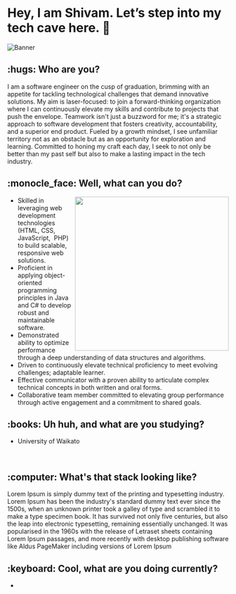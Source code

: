 <h1>Hey, I am Shivam. Let’s step into my tech cave here. 👋 </h1>

![Banner](https://github.com/Zhredder/Zhredder/blob/main/banner.gif)

<h2> :hugs: Who are you?</h2>

<p>I am a software engineer on the cusp of graduation, brimming with an appetite for tackling technological challenges that demand innovative solutions. My aim is laser-focused: to join a forward-thinking organization where I can continuously elevate my skills and contribute to projects that push the envelope. Teamwork isn't just a buzzword for me; it's a strategic approach to software development that fosters creativity, accountability, and a superior end product. Fueled by a growth mindset, I see unfamiliar territory not as an obstacle but as an opportunity for exploration and learning. Committed to honing my craft each day, I seek to not only be better than my past self but also to make a lasting impact in the tech industry.</p>

 <h2>  	:monocle_face: Well, what can you do? </h2> <img width="350px" align="right" src="https://github.com/Zhredder/Zhredder/blob/main/batman.gif">

 -  Skilled in leveraging web development technologies (HTML, CSS, JavaScript, &nbsp;PHP) to build scalable, responsive web solutions.
 -   Proficient in applying object-oriented programming principles in Java and C# to develop robust and maintainable software.  
-  Demonstrated ability to optimize performance through a deep understanding of data structures and algorithms.
-    Driven to continuously elevate technical proficiency to meet evolving challenges; adaptable learner.
 -  Effective communicator with a proven ability to articulate complex technical concepts in both written and oral forms.
  -  Collaborative team member committed to elevating group performance through active engagement and a commitment to shared goals.
 

<h2>:books: Uh huh, and what are you studying?</h2>

- University of Waikato

  <br>


<h2>:computer: What's that stack looking like?</h2>

Lorem Ipsum is simply dummy text of the printing and typesetting industry. Lorem Ipsum has been the industry's standard dummy text ever since the 1500s, when an unknown printer took a galley of type and scrambled it to make a type specimen book. It has survived not only five centuries, but also the leap into electronic typesetting, remaining essentially unchanged. It was popularised in the 1960s with the release of Letraset sheets containing Lorem Ipsum passages, and more recently with desktop publishing software like Aldus PageMaker including versions of Lorem Ipsum

<h2>:keyboard: Cool, what are you doing currently?</h2>

- 

  










